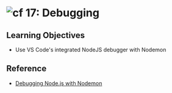 ![cf](http://i.imgur.com/7v5ASc8.png) 17: Debugging
===

## Learning Objectives
* Use VS Code's integrated NodeJS debugger with Nodemon

## Reference
* [Debugging Node.js with Nodemon](https://code.visualstudio.com/docs/nodejs/debugging-recipes)